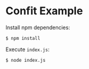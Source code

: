 # Confit Example

Install npm dependencies:

```
$ npm install
```

Execute `index.js`:

```
$ node index.js
```
